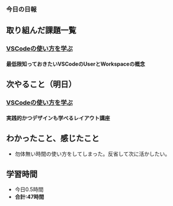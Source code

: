 ### 今日の日報
## 取り組んだ課題一覧
### [VSCodeの使い方を学ぶ](https://github.com/happiness-chain/practice/blob/main/03.1_text_editor/004_vscode.md)
#### 最低限知っておきたいVSCodeのUserとWorkspaceの概念
  
## 次やること（明日）
### [VSCodeの使い方を学ぶ](https://github.com/happiness-chain/practice/blob/main/03.1_text_editor/004_vscode.md)
#### 実践的かつデザインも学べるレイアウト講座

## わかったこと、感じたこと
- 勿体無い時間の使い方をしてしまった。反省して次に活かしたい。

## 学習時間
- 今日0.5時間
- **合計:47時間**
